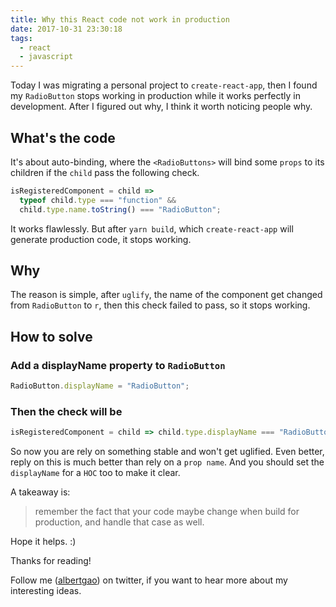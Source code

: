 ```yaml
---
title: Why this React code not work in production
date: 2017-10-31 23:30:18
tags:
  - react
  - javascript
---
```


Today I was migrating a personal project to `create-react-app`, then I found my `RadioButton` stops working in production while it works perfectly in development. After I figured out why, I think it worth noticing people why.

<!--more-->

## What's the code

It's about auto-binding, where the `<RadioButtons>` will bind some `props` to its children if the `child` pass the following check.

```javascript
isRegisteredComponent = child =>
  typeof child.type === "function" &&
  child.type.name.toString() === "RadioButton";
```

It works flawlessly. But after `yarn build`, which `create-react-app` will generate production code, it stops working.

## Why

The reason is simple, after `uglify`, the name of the component get changed from `RadioButton` to `r`, then this check failed to pass, so it stops working.

## How to solve

### Add a displayName property to `RadioButton`

```javascript
RadioButton.displayName = "RadioButton";
```

### Then the check will be

```javascript
isRegisteredComponent = child => child.type.displayName === "RadioButton";
```

So now you are rely on something stable and won't get uglified. Even better, reply on this is much better than rely on a `prop name`. And you should set the `displayName` for a `HOC` too to make it clear.

A takeaway is:

> remember the fact that your code maybe change when build for production, and handle that case as well.

Hope it helps. :)

Thanks for reading!

Follow me (<a href='https://twitter.com/albertgao' target="_blank" rel="noopener noreferrer">albertgao</a>) on twitter, if you want to hear more about my interesting ideas.
